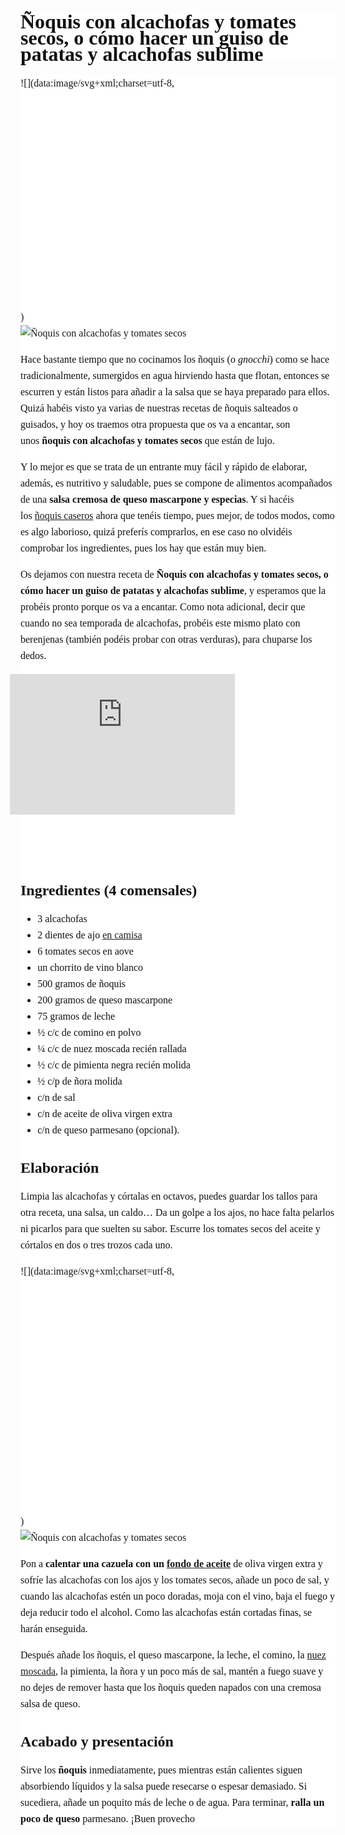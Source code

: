 <header class="amp-wp-content amp-wp-article-header ampforwp-title" style="padding: 0px; max-width: 1000px; margin: 12px auto; font-size: 16px; line-height: 26px; color: rgb(17, 17, 17); font-family: &quot;Roboto Slab&quot;; font-style: normal; font-variant-ligatures: normal; font-variant-caps: normal; font-weight: 400; letter-spacing: normal; orphans: 2; text-align: start; text-indent: 0px; text-transform: none; white-space: normal; widows: 2; word-spacing: 0px; -webkit-text-stroke-width: 0px; background-color: rgb(255, 255, 255); text-decoration-style: initial; text-decoration-color: initial;">

# Ñoquis con alcachofas y tomates secos, o cómo hacer un guiso de patatas y alcachofas sublime

</header>

<div class="amp-wp-article-content" style="font-family: georgia; color: rgb(119, 119, 119); font-size: 20px; font-style: normal; font-variant-ligatures: normal; font-variant-caps: normal; font-weight: 400; letter-spacing: normal; orphans: 2; text-align: start; text-indent: 0px; text-transform: none; white-space: normal; widows: 2; word-spacing: 0px; -webkit-text-stroke-width: 0px; background-color: rgb(255, 255, 255); text-decoration-style: initial; text-decoration-color: initial;">

<div class="amp-wp-content the_content" style="max-width: 1000px; margin: 0px auto; font-size: 16px; line-height: 26px; color: rgb(17, 17, 17);">

<div id="HOTWordsTxt">

<div id="MKW25345">

[<amp-img src="https://gastronomiaycia.republica.com/wp-content/photos/gnocchi_alcach_tomat1.jpg" class="centro amp-wp-enforced-sizes i-amphtml-element i-amphtml-layout-intrinsic i-amphtml-layout-size-defined i-amphtml-layout" alt="Ñoquis con alcachofas y tomates secos" width="680" height="469" layout="intrinsic" i-amphtml-layout="intrinsic" style="display: inline-block; position: relative; max-width: 100%; overflow: hidden !important; --loader-delay-offset:168ms !important;"><i-amphtml-sizer class="i-amphtml-sizer" style="display: block !important; max-width: 100%;">![](data:image/svg+xml;charset=utf-8,<svg height="469px" width="680px" xmlns="http://www.w3.org/2000/svg" version="1.1"/>)</i-amphtml-sizer>![Ñoquis con alcachofas y tomates secos](https://gastronomiaycia.republica.com/wp-content/photos/gnocchi_alcach_tomat1.jpg)</amp-img>](https://gastronomiaycia.republica.com/fotos/recetas/gnocchi_alcach_tomat1.jpg "Ñoquis con alcachofas y tomates secos")

Hace bastante tiempo que no cocinamos los ñoquis (o<span> </span>_gnocchi_) como se hace tradicionalmente, sumergidos en agua hirviendo hasta que flotan, entonces se escurren y están listos para añadir a la salsa que se haya preparado para ellos. Quizá habéis visto ya varias de nuestras recetas de ñoquis salteados o guisados, y hoy os traemos otra propuesta que os va a encantar, son unos<span> </span>**ñoquis con alcachofas y tomates secos**<span> </span>que están de lujo.

Y lo mejor es que se trata de un entrante muy fácil y rápido de elaborar, además, es nutritivo y saludable, pues se compone de alimentos acompañados de una<span> </span>**salsa cremosa de queso mascarpone y especias**. Y si hacéis los<span> </span>[ñoquis caseros](https://gastronomiaycia.republica.com/2014/07/06/como-hacer-noquis/)<span> </span>ahora que tenéis tiempo, pues mejor, de todos modos, como es algo laborioso, quizá preferís comprarlos, en ese caso no olvidéis comprobar los ingredientes, pues los hay que están muy bien.  

Os dejamos con nuestra receta de<span> </span>**Ñoquis con alcachofas y tomates secos, o cómo hacer un guiso de patatas y alcachofas sublime**, y esperamos que la probéis pronto porque os va a encantar. Como nota adicional, decir que cuando no sea temporada de alcachofas, probéis este mismo plato con berenjenas (también podéis probar con otras verduras), para chuparse los dedos.

<amp-ad width="100vw" height="0" layout="fixed" class="i-amphtml-element i-amphtml-layout-fixed i-amphtml-layout-size-defined i-amphtml-layout" data-auto-format="rspv" data-full-width="" type="adsense" data-ad-client="ca-pub-2777412180607813" data-tag-origin="ampa" data-package="1702627783" i-amphtml-layout="fixed" data-amp-slot-index="3" data-a4a-upgrade-type="amp-ad-network-adsense-impl" style="display: inline-block; position: relative; overflow: hidden !important; direction: ltr; width: 360px; height: 300px; margin-left: -17px;"><iframe src="https://googleads.g.doubleclick.net/pagead/ads?adsid=ChAI8O_j9QUQhfG55N22oPF8Ei8Aui8UP0Kil3znluB9OjueblddAIhQRwHYGPI1BpePON0ObL20e5Rd-TdQ0-OHbw&amp;jar=2020-05-11-17&amp;client=ca-pub-2777412180607813&amp;format=360x300&amp;w=360&amp;h=300&amp;adk=1879482200&amp;output=html&amp;bc=7&amp;to=ampa&amp;pv=1&amp;wgl=1&amp;asnt=0-1550607351343055974&amp;dff=georgia&amp;prev_fmts=320x100&amp;prev_slotnames=5633007394&amp;brdim=0%2C0%2C0%2C0%2C360%2C0%2C360%2C592%2C360%2C592&amp;ifi=2&amp;rafmt=13&amp;pfx=0&amp;pwprc=1702627783&amp;adf=3729500934&amp;nhd=0&amp;adx=17&amp;ady=1565&amp;oid=2&amp;is_amp=5&amp;amp_v=2005050322000&amp;d_imp=1&amp;c=520921003080&amp;ga_cid=amp-0alNz1685wuipfvVzO_yexLf7gwhra4HiZ6f1x6zhA3j5gL2rsRLL0Yb9DuwBI21&amp;ga_hid=3080&amp;dt=1589219281284&amp;biw=360&amp;bih=592&amp;u_aw=360&amp;u_ah=720&amp;u_cd=24&amp;u_w=360&amp;u_h=720&amp;u_tz=120&amp;u_his=5&amp;vis=1&amp;scr_x=0&amp;scr_y=0&amp;url=https%3A%2F%2Fgastronomiaycia.republica.com%2F2020%2F05%2F08%2Fnoquis-con-alcachofas-y-tomates-secos-o-como-hacer-un-guiso-de-patatas-y-alcachofas-sublime%2F&amp;loc=https%3A%2F%2Fgastronomiaycia.republica.com%2F2020%2F05%2F08%2Fnoquis-con-alcachofas-y-tomates-secos-o-como-hacer-un-guiso-de-patatas-y-alcachofas-sublime%2Famp%2F&amp;ref=https%3A%2F%2Fgastronomiaycia-republica-com.cdn.ampproject.org%2Fv%2Fs%2Fgastronomiaycia.republica.com%2Famp%2F%3Fusqp%3Dmq331AQFKAGwASA%253D%26amp_js_v%3D0.1&amp;bdt=280&amp;dtd=240&amp;__amp_source_origin=https%3A%2F%2Fgastronomiaycia.republica.com" name="{&quot;width&quot;:100,&quot;height&quot;:0,&quot;_context&quot;:{&quot;ampcontextVersion&quot;:&quot;2005050322000&quot;,&quot;ampcontextFilepath&quot;:&quot;https://3p.ampproject.net/2005050322000/ampcontext-v0.js&quot;,&quot;sourceUrl&quot;:&quot;https://gastronomiaycia.republica.com/2020/05/08/noquis-con-alcachofas-y-tomates-secos-o-como-hacer-un-guiso-de-patatas-y-alcachofas-sublime/amp/&quot;,&quot;referrer&quot;:&quot;https://gastronomiaycia-republica-com.cdn.ampproject.org/v/s/gastronomiaycia.republica.com/amp/?usqp=mq331AQFKAGwASA%3D&amp;amp_js_v=0.1&quot;,&quot;canonicalUrl&quot;:&quot;https://gastronomiaycia.republica.com/2020/05/08/noquis-con-alcachofas-y-tomates-secos-o-como-hacer-un-guiso-de-patatas-y-alcachofas-sublime/&quot;,&quot;pageViewId&quot;:&quot;3080&quot;,&quot;location&quot;:{&quot;href&quot;:&quot;https://gastronomiaycia.republica.com/2020/05/08/noquis-con-alcachofas-y-tomates-secos-o-como-hacer-un-guiso-de-patatas-y-alcachofas-sublime/amp/&quot;},&quot;startTime&quot;:1589219282385,&quot;tagName&quot;:&quot;AMP-AD&quot;,&quot;mode&quot;:{&quot;localDev&quot;:false,&quot;development&quot;:false,&quot;esm&quot;:false,&quot;minified&quot;:true,&quot;lite&quot;:false,&quot;test&quot;:false,&quot;version&quot;:&quot;2005050322000&quot;,&quot;rtvVersion&quot;:&quot;032005050322000&quot;},&quot;canary&quot;:false,&quot;hidden&quot;:false,&quot;initialLayoutRect&quot;:{&quot;left&quot;:0,&quot;top&quot;:1565,&quot;width&quot;:360,&quot;height&quot;:300},&quot;initialIntersection&quot;:{&quot;time&quot;:2777.3999999999432,&quot;rootBounds&quot;:{&quot;left&quot;:0,&quot;top&quot;:0,&quot;width&quot;:360,&quot;height&quot;:592,&quot;bottom&quot;:592,&quot;right&quot;:360,&quot;x&quot;:0,&quot;y&quot;:0},&quot;boundingClientRect&quot;:{&quot;left&quot;:0,&quot;top&quot;:1318.3333282470703,&quot;width&quot;:360,&quot;height&quot;:300,&quot;bottom&quot;:1618.3333282470703,&quot;right&quot;:360,&quot;x&quot;:0,&quot;y&quot;:1318.3333282470703},&quot;intersectionRect&quot;:{&quot;left&quot;:0,&quot;top&quot;:0,&quot;width&quot;:0,&quot;height&quot;:0,&quot;bottom&quot;:0,&quot;right&quot;:0,&quot;x&quot;:0,&quot;y&quot;:0},&quot;intersectionRatio&quot;:0},&quot;domFingerprint&quot;:&quot;3729500934&quot;,&quot;experimentToggles&quot;:{&quot;pump-early-frame&quot;:true,&quot;chunked-amp&quot;:true,&quot;amp-ad-ff-adx-ady&quot;:false,&quot;swg-gpay-api&quot;:true,&quot;canary&quot;:false,&quot;amp-story-v1&quot;:true,&quot;hidden-mutation-observer&quot;:true,&quot;fix-inconsistent-responsive-height-selection&quot;:false,&quot;a4aProfilingRate&quot;:false,&quot;version-locking&quot;:true,&quot;amp-auto-ads-adsense-holdout&quot;:false,&quot;amp-list-init-from-state&quot;:true,&quot;as-use-attr-for-format&quot;:false,&quot;adsense-ad-size-optimization&quot;:false,&quot;blurry-placeholder&quot;:true,&quot;amp-playbuzz&quot;:true,&quot;flexAdSlots&quot;:false,&quot;amp-action-macro&quot;:true,&quot;amp-accordion-display-locking&quot;:false,&quot;fixed-elements-in-lightbox&quot;:true,&quot;amp-access-iframe&quot;:true,&quot;amp-nested-menu&quot;:true,&quot;amp-mega-menu&quot;:true,&quot;doubleclickSraExp&quot;:false,&quot;swg-gpay-native&quot;:true,&quot;amp-sidebar-swipe-to-dismiss&quot;:true,&quot;doubleclickSraReportExcludedBlock&quot;:false,&quot;ampdoc-closest&quot;:true,&quot;amp-story-responsive-units&quot;:true,&quot;ios-fixed-no-transfer&quot;:false,&quot;layoutbox-invalidate-on-scroll&quot;:true,&quot;amp-consent-restrict-fullscreen&quot;:true,&quot;random-subdomain-for-safeframe&quot;:false},&quot;sentinel&quot;:&quot;0-1550607351343055974&quot;}}" height="0" width="100vw" data-amp-3p-sentinel="0-1550607351343055974" allow="sync-xhr 'none';" frameborder="0" allowfullscreen="" allowtransparency="" scrolling="no" marginwidth="0" marginheight="0" class="i-amphtml-fill-content" id="google_ads_iframe_2" style="border: 0px !important; margin: auto; padding: 0px !important; display: block; height: 300px; max-height: 100%; max-width: 100%; min-height: 0px; min-width: 0px; width: 360px; position: absolute; top: 150px; left: 180px; bottom: 0px; right: 0px; transform: translate(-50%, -50%);"></iframe></amp-ad>

## Ingredientes (4 comensales)

*   <span itemprop="ingredients">3 alcachofas</span>
*   <span itemprop="ingredients">2 dientes de ajo<span> </span>[en camisa](https://gastronomiaycia.republica.com/2015/03/16/que-significa-cocinar-el-ajo-en-camisa/)</span>
*   <span itemprop="ingredients">6 tomates secos en aove</span>
*   <span itemprop="ingredients">un chorrito de vino blanco</span>
*   <span itemprop="ingredients">500 gramos de ñoquis</span>
*   <span itemprop="ingredients">200 gramos de queso mascarpone</span>
*   <span itemprop="ingredients">75 gramos de leche</span>
*   <span itemprop="ingredients">½ c/c de comino en polvo</span>
*   <span itemprop="ingredients">¼ c/c de nuez moscada recién rallada</span>
*   <span itemprop="ingredients">½ c/c de pimienta negra recién molida</span>
*   <span itemprop="ingredients">½ c/p de ñora molida</span>
*   <span itemprop="ingredients">c/n de sal</span>
*   <span itemprop="ingredients">c/n de aceite de oliva virgen extra</span>
*   <span itemprop="ingredients">c/n de queso parmesano (opcional).</span>

## Elaboración

Limpia las alcachofas y córtalas en octavos, puedes guardar los tallos para otra receta, una salsa, un caldo… Da un golpe a los ajos, no hace falta pelarlos ni picarlos para que suelten su sabor. Escurre los tomates secos del aceite y córtalos en dos o tres trozos cada uno.

[<amp-img src="https://gastronomiaycia.republica.com/wp-content/photos/gnocchi_alcach_tomat3.jpg" class="centro no-print amp-wp-enforced-sizes i-amphtml-element i-amphtml-layout-intrinsic i-amphtml-layout-size-defined i-amphtml-layout" alt="Ñoquis con alcachofas y tomates secos" width="680" height="505" layout="intrinsic" i-amphtml-layout="intrinsic" style="display: inline-block; position: relative; max-width: 100%; overflow: hidden !important;"><i-amphtml-sizer class="i-amphtml-sizer" style="display: block !important; max-width: 100%;">![](data:image/svg+xml;charset=utf-8,<svg height="505px" width="680px" xmlns="http://www.w3.org/2000/svg" version="1.1"/>)</i-amphtml-sizer>![Ñoquis con alcachofas y tomates secos](https://gastronomiaycia.republica.com/wp-content/photos/gnocchi_alcach_tomat3.jpg)</amp-img>](https://gastronomiaycia.republica.com/fotos/recetas/gnocchi_alcach_tomat3.jpg "Ñoquis con alcachofas y tomates secos")

Pon a<span> </span>**calentar una cazuela con un<span> </span>[fondo de aceite](https://gastronomiaycia.republica.com/2011/02/13/fondo-de-aceite/)**<span> </span>de oliva virgen extra y sofríe las alcachofas con los ajos y los tomates secos, añade un poco de sal, y cuando las alcachofas estén un poco doradas, moja con el vino, baja el fuego y deja reducir todo el alcohol. Como las alcachofas están cortadas finas, se harán enseguida.

Después añade los ñoquis, el queso mascarpone, la leche, el comino, la<span> </span>[nuez moscada](https://gastronomiaycia.republica.com/2010/06/21/la-nuez-moscada/), la pimienta, la ñora y un poco más de sal, mantén a fuego suave y no dejes de remover hasta que los ñoquis queden napados con una cremosa salsa de queso.

## Acabado y presentación

Sirve los<span> </span>**ñoquis**<span> </span>inmediatamente, pues mientras están calientes siguen absorbiendo líquidos y la salsa puede resecarse o espesar demasiado. Si sucediera, añade un poquito más de leche o de agua. Para terminar,<span> </span>**ralla un poco de queso**<span> </span>parmesano. ¡Buen provecho

</div>

</div>

</div>

</div>
